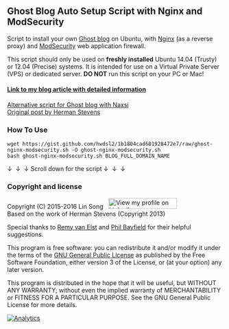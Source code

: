 ## Ghost Blog Auto Setup Script with Nginx and ModSecurity

Script to install your own <a href="https://ghost.org/about" target="_blank">Ghost blog</a> on Ubuntu, with <a href="http://nginx.org/en/" target="_blank">Nginx</a> (as a reverse proxy) and <a href="https://www.modsecurity.org/" target="_blank">ModSecurity</a> web application firewall.

This script should only be used on **freshly installed** Ubuntu 14.04 (Trusty) or 12.04 (Precise) systems. It is intended for use on a Virtual Private Server (VPS) or dedicated server. **DO NOT** run this script on your PC or Mac!

#### <a href="https://blog.ls20.com/install-ghost-0-3-3-with-nginx-and-modsecurity/" target="_blank">Link to my blog article with detailed information</a>   
<a href="https://gist.github.com/hwdsl2/42841f9edad3f1741436" target="_blank">Alternative script for Ghost blog with Naxsi</a>   
<a href="https://blog.igbuend.com/dude-looks-like-a-ghost/" target="_blank">Original post by Herman Stevens</a>   

### How To Use
```
wget https://gist.github.com/hwdsl2/1b1804cad601928472e7/raw/ghost-nginx-modsecurity.sh -O ghost-nginx-modsecurity.sh
bash ghost-nginx-modsecurity.sh BLOG_FULL_DOMAIN_NAME
```

&darr;&nbsp;&nbsp;&darr;&nbsp;&nbsp;&darr; Scroll down for the script &darr;&nbsp;&nbsp;&darr;&nbsp;&nbsp;&darr;

### Copyright and license

Copyright (C) 2015-2016&nbsp;Lin Song&nbsp;&nbsp;&nbsp;<a href="https://www.linkedin.com/in/linsongui" target="_blank"><img src="https://static.licdn.com/scds/common/u/img/webpromo/btn_viewmy_160x25.png" width="160" height="25" border="0" alt="View my profile on LinkedIn"></a>    
Based on the work of Herman Stevens (Copyright 2013)

Special thanks to <a href="https://raymii.org" target="_blank">Remy van Elst</a> and <a href="https://philio.me" target="_blank">Phil Bayfield</a> for their helpful suggestions.

This program is free software: you can redistribute it and/or modify it under the terms of the <a href="https://www.gnu.org/licenses/gpl.html" target="_blank">GNU General Public License</a> as published by the Free Software Foundation, either version 3 of the License, or (at your option) any later version.

This program is distributed in the hope that it will be useful, but WITHOUT ANY WARRANTY; without even the implied warranty of MERCHANTABILITY or FITNESS FOR A PARTICULAR PURPOSE. See the GNU General Public License for more details.

<a href="https://github.com/igrigorik/ga-beacon" target="_blank"><img src="https://ga-bc1.appspot.com/UA-46742347-4/hwdsl2/1b1804cad601928472e7?dh=gist.github.com&amp;gif=1" alt="Analytics" style="max-width:100%;"></a>
